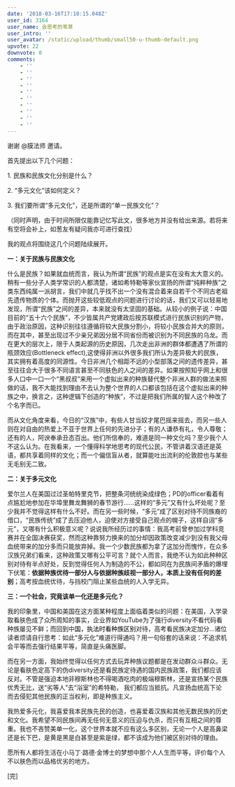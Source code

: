```yaml
---
date: '2018-03-16T17:10:15.048Z'
user_id: 3164
user_name: 会思考的苇草
user_intro: ''
user_avatar: /static/upload/thumb/small50-u-thumb-default.png
upvote: 22
downvote: 0
comments:
    - ''
    - ''
    - ''
    - ''
    - ''
    - ''
    - ''
    - ''
    - ''
    - ''
---
```


谢谢 @膜法师 邀请。

首先提出以下几个问题：

1\. 民族和民族文化分别是什么？

2\. “多元文化”该如何定义？

3\. 我们要所谓“多元文化”，还是所谓的“单一民族文化”？

（同时声明，由于时间所限仅能靠记忆写此文，很多地方并没有给出来源。若将来有空将会补上，如葱友有疑问我亦可进行查找）

我的观点将围绕这几个问题陆续展开。

**一：关于民族与民族文化**

什么是民族？如果就血统而言，我认为所谓“民族”的观点是实在没有太大意义的。稍有一些分子人类学常识的人都清楚，诸如希特勒等家伙宣扬的所谓“纯粹种族”之类东西纯属一派胡言，我们中就几乎找不出一个没有混合着来自若干个不同古老祖先遗传物质的个体。而抛开这些较低观点的问题进行讨论的话，我们又可以轻易地发现，所谓“民族”之间的差异，本来就没有太坚固的基础。从较小的例子说：中国目前的“五十六个民族”，不少皆属共产党建政后按苏联模式进行民族识别的产物，由于政治原因，这种识别往往遵循将较大民族分割小，将较小民族合并大的原则，而在其中，甚至出现过不少亲兄弟因分居不同省份而被识别为不同民族的乌龙。而在更大的层次上，限于人类起源的历史原因，几次走出非洲的群体都遭遇了所谓的瓶颈效应(Bottleneck effect),这使得非洲以外很多我们所认为差异极大的民族，其实拥有着高度的同源性。今日非洲几个相距不远的小型部落之间的遗传差异，甚至往往会大于很多不同语言甚至不同肤色的人之间的差异。如果按照知乎网上和很多人口中一口一个“黑叔叔”来用一个虚拟出来的种族替代整个非洲人群的做法来照做的话，我不大能找到理由不去认为整个世界的人口都该包括在这个虚拟出来的种族之中，换言之，这种逻辑下创造的“种族”，不过是把我们所属的智人这个种改了个名字而已。

而从文化角度来看，今日的“汉族”中，有些人甘当奴才尾巴摇来摇去，而另一些人则在对自由的热爱上不亚于世界上任何的先进分子；有的人谦恭有礼，令人尊敬；还有的人，阿谀奉承丑态百出。他们所信奉的，难道是同一种文化吗？至少我个人不这么认为。在我看来，一个懂得科学地思考的现代公民，不管讲着汉语还是英语，都共享着同样的文化；而一个偏信盲从者，就算能吐出流利的伦敦腔也与某些无毛别无二致。

**二：关于多元文化**

爱尔兰人在美国过过圣帕特里克节，把整条河统统染成绿色；PD的officer看着有点尴尬地参加在华埠里舞龙舞狮的春节游行......这样的“多元”又有什么坏处呢？至少我并不觉得这样有什么不好。而在另一些时候，“多元”成了区别对待不同族裔的借口，“民族传统”成了去压迫他人，迫使对方接受自己观点的幌子，这样自诩“多元”，又哪有什么积极意义呢？说说我所经历过的事情：我高考前曾参加过学科竞赛并在全国决赛获奖，然而这种靠努力换来的加分却因政策改变减少到没有我父母血统带来的加分多而只能放弃掉。我一个少数民族都为拿了这加分而愧怍，在众多汉族兄弟们看来，这种政策又哪有公平可言？就个人而言，我绝不认为如此种种区别对待有半点好处，反到觉得任何人为制造的不公，都如同在为民族间矛盾的爆埋下伏笔：**依据种族优待一部分人与依据种族歧视一部分人，本质上没有任何的差别**；高考按血统优待，与挡校门阻止某些血统的人入学无异。

**三：一个社会，究竟该单一化还是多元化？**

我的印象里，中国和美国在这方面某种程度上面临着类似的问题：在美国，入学录取看肤色成了众所周知的事实，企业界如YouTube为了强行diversity不看代码看种族屡见不鲜；而回到中<span style="color: rgb(0, 0, 0); font-weight: normal; background-color: rgb(255, 255, 255);">国，执法时看种族区别</span>对待，高考看民族决定加分...诸位读者烦请自行思考：如此“多元化”难道行得通吗？用一句俗套的话来说：不追求机会平等而去强行结果平等，简直是头痛医脚。

而在另一方面，我始终觉得以任何方式去玩弄种族议题都是在发动群众斗群众。无论是看肤色定高下的伪diversity还是看民族定待遇的国内民族政策，我们都应该反对。不管是强迫本地非穆斯林也不得喝酒吃肉的极端穆斯林，还是宣扬某个民族优秀无比，送“劣等人”去“浴室”的希特勒， 我们都应当抵抗。凡宣扬血统高下论而去侵犯其他民族的正当权利，即是种族主义。

我热爱多元化，我喜爱我本民族先民的创造，也喜爱着汉族和其他无数民族的历史和文化。我希望不同民族间再无任何无意义的压迫与仇杀，而只有互相之间的尊重。我也不吝赞美单一化，这个世界本就不应有这么多区别，无论一个人是高鼻梁还是长下巴，是黄是黑是白甚至是紫是绿，都不该成为他们被区别对待的理由。

愿所有人都将生活在小马丁·路德·金博士的梦想中那个人人生而平等，评价每个人不以肤色而以品格优劣的地方。  

  

\[完\]
